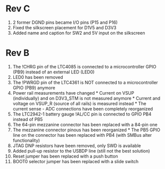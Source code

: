 # Rev C #

  1. 2 former DGND pins became I/O pins (P15 and P16)
  1. Fixed the silkscreen placement for D1V5 and D3V3
  1. Added name and caption for SW2 and 5V input on the silkscreen

# Rev B #

  1. The !CHRG pin of the LTC4085 is connected to a microcontroller GPIO (PB9) instead of an external LED (LED0)
  1. LED0 has been removed
  1. The !PWRGD pin of the LTC4361 is NOT connected to a microcontroller GPIO (PB9) anymore
  1. Power rail measurements have changed
    * Current on VSUP (individually) and on D3V3\_STM is not measured anymore
    * Current and voltage on VSUP\_R (source of all rails) is measured instead
    * The current sense - ADC connections have been completely reorganized
  1. The LTC2942-1 battery gauge !AL/CC pin is connected to GPIO PB4 instead of PB5
  1. The 64-pin mezzanine connector has been replaced with a 84-pin one
  1. The mezzanine connector pinous has been reorganized
    * The PB5 GPIO line on the connector has been replaced with PB4 (with SMBus alter functionality)
  1. JTAG DNP resistors have been removed, only SWD is available
  1. Added pull-up resistor to the USBDP line (still not the best solution)
  1. Reset jumper has been replaced with a push button
  1. BOOT0 selector jumper has been replaced with a slide switch